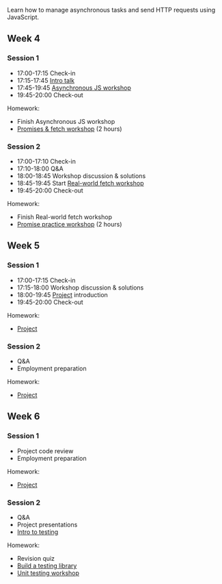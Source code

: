 Learn how to manage asynchronous tasks and send HTTP requests using JavaScript.

## Week 4

### Session 1

- 17:00-17:15 Check-in
- 17:15-17:45 [Intro talk](https://fac-slides.netlify.app/slides/http/)
- 17:45-19:45 [Asynchronous JS workshop](/workshops/functions-callbacks-async/)
- 19:45-20:00 Check-out

Homework:

- Finish Asynchronous JS workshop
- [Promises & fetch workshop](/workshops/learn-fetch/) (2 hours)
<!-- - [DOM Challenge](/workshops/dom-challenge/) (1 hour) -->

### Session 2

- 17:00-17:10 Check-in
- 17:10-18:00 Q&A
- 18:00-18:45 Workshop discussion & solutions
- 18:45-19:45 Start [Real-world fetch workshop](/workshops/real-world-fetch)
- 19:45-20:00 Check-out

Homework:

- Finish Real-world fetch workshop
- [Promise practice workshop](/workshops/promise-practice/) (2 hours)

## Week 5

### Session 1

- 17:00-17:15 Check-in
- 17:15-18:00 Workshop discussion & solutions
- 18:00-19:45 [Project](../project/) introduction
- 19:45-20:00 Check-out

Homework:

- [Project](../project/)

### Session 2

- Q&A
- Employment preparation

Homework:

- [Project](../project/)

## Week 6

### Session 1

- Project code review
- Employment preparation

Homework:

- [Project](../project/)

### Session 2

- Q&A
- Project presentations
- [Intro to testing](https://fac-slides.netlify.app/slides/testing)

Homework:

- Revision quiz
- [Build a testing library](https://learn.foundersandcoders.com/workshops/learn-testing/)
- [Unit testing workshop](https://learn.foundersandcoders.com/workshops/learn-unit-testing/)
